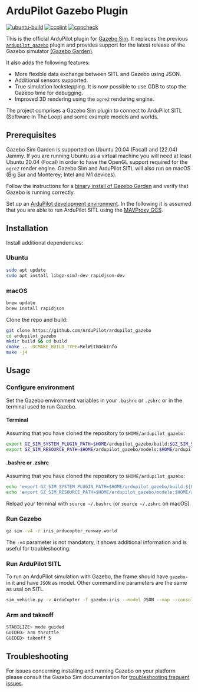 # ArduPilot Gazebo Plugin

[![ubuntu-build](https://github.com/ArduPilot/ardupilot_gazebo/actions/workflows/ubuntu-build.yml/badge.svg)](https://github.com/ArduPilot/ardupilot_gazebo/actions/workflows/ubuntu-build.yml)
[![ccplint](https://github.com/ArduPilot/ardupilot_gazebo/actions/workflows/ccplint.yml/badge.svg)](https://github.com/ArduPilot/ardupilot_gazebo/actions/workflows/ccplint.yml)
[![cppcheck](https://github.com/ArduPilot/ardupilot_gazebo/actions/workflows/ccpcheck.yml/badge.svg)](https://github.com/ArduPilot/ardupilot_gazebo/actions/workflows/ccpcheck.yml)

This is the official ArduPilot plugin for [Gazebo Sim](https://gazebosim.org/home).
It replaces the previous
[`ardupilot_gazebo`](https://github.com/khancyr/ardupilot_gazebo)
plugin and provides support for the latest release of the Gazebo simulator
[(Gazebo Garden)](https://gazebosim.org/docs/garden/install).

It also adds the following features:

- More flexible data exchange between SITL and Gazebo using JSON.
- Additional sensors supported.
- True simulation lockstepping. It is now possible to use GDB to stop
  the Gazebo time for debugging.
- Improved 3D rendering using the `ogre2` rendering engine.

The project comprises a Gazebo Sim plugin to connect to ArduPilot SITL
(Software In The Loop) and some example models and worlds.

## Prerequisites

Gazebo Sim Garden is supported on Ubuntu 20.04 (Focal) and (22.04) Jammy.
If you are running Ubuntu as a virtual machine you will need at least
Ubuntu 20.04 (Focal) in order to have the OpenGL support required for the
`ogre2` render engine. Gazebo Sim and ArduPilot SITL will also run on macOS
(Big Sur and Monterey; Intel and M1 devices).

Follow the instructions for a
[binary install of Gazebo Garden](https://gazebosim.org/docs/garden/install)
and verify that Gazebo is running correctly.

Set up an [ArduPilot development environment](https://ardupilot.org/dev/index.html).
In the following it is assumed that you are able to run ArduPilot SITL using
the [MAVProxy GCS](https://ardupilot.org/mavproxy/index.html).

## Installation

Install additional dependencies:

### Ubuntu

```bash
sudo apt update
sudo apt install libgz-sim7-dev rapidjson-dev
```

### macOS

```bash
brew update
brew install rapidjson
```

Clone the repo and build:

```bash
git clone https://github.com/ArduPilot/ardupilot_gazebo
cd ardupilot_gazebo
mkdir build && cd build
cmake .. -DCMAKE_BUILD_TYPE=RelWithDebInfo
make -j4
```

## Usage

### Configure environment

Set the Gazebo environment variables in your `.bashrc` or `.zshrc` or in 
the terminal used to run Gazebo.

#### Terminal

Assuming that you have cloned the repository to `$HOME/ardupilot_gazebo`:

```bash
export GZ_SIM_SYSTEM_PLUGIN_PATH=$HOME/ardupilot_gazebo/build:$GZ_SIM_SYSTEM_PLUGIN_PATH
export GZ_SIM_RESOURCE_PATH=$HOME/ardupilot_gazebo/models:$HOME/ardupilot_gazebo/worlds:$GZ_SIM_RESOURCE_PATH
```

#### .bashrc or .zshrc

Assuming that you have cloned the repository to `$HOME/ardupilot_gazebo`:

```bash
echo 'export GZ_SIM_SYSTEM_PLUGIN_PATH=$HOME/ardupilot_gazebo/build:${GZ_SIM_SYSTEM_PLUGIN_PATH}' >> ~/.bashrc
echo 'export GZ_SIM_RESOURCE_PATH=$HOME/ardupilot_gazebo/models:$HOME/ardupilot_gazebo/worlds:${GZ_SIM_RESOURCE_PATH}' >> ~/.bashrc
```

Reload your terminal with `source ~/.bashrc` (or `source ~/.zshrc` on macOS).

### Run Gazebo

```bash
gz sim -v4 -r iris_arducopter_runway.world
```

The `-v4` parameter is not mandatory, it shows additional information and is
useful for troubleshooting.

### Run ArduPilot SITL

To run an ArduPilot simulation with Gazebo, the frame should have `gazebo-`
in it and have `JSON` as model. Other commandline parameters are the same
as usal on SITL.

```bash
sim_vehicle.py -v ArduCopter -f gazebo-iris --model JSON --map --console
```

### Arm and takeoff

```bash
STABILIZE> mode guided
GUIDED> arm throttle
GUIDED> takeoff 5
```

## Troubleshooting

For issues concerning installing and running Gazebo on your platform please
consult the Gazebo Sim documentation for [troubleshooting frequent issues](https://gazebosim.org/docs/garden/troubleshooting#ubuntu).
